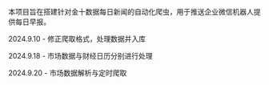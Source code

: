 本项目旨在搭建针对金十数据每日新闻的自动化爬虫，用于推送企业微信机器人提供每日早报。

2024.9.10 - 修正爬取格式，处理数据并入库

2024.9.18 - 市场数据与财经日历分别进行处理

2024.9.20 - 市场数据解析与定时爬取
